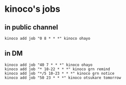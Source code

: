 # kinoco's jobs

## in public channel

```
kinoco add job "0 8 * * *" kinoco ohayo
```

## in DM

```
kinoco add job "40 7 * * *" kinoco ohayo
kinoco add job "* 10-22 * * *" kinoco grn remind
kinoco add job "*/5 10-23 * * *" kinoco grn notice
kinoco add job "50 23 * * *" kinoco otsukare tomorrow
```
